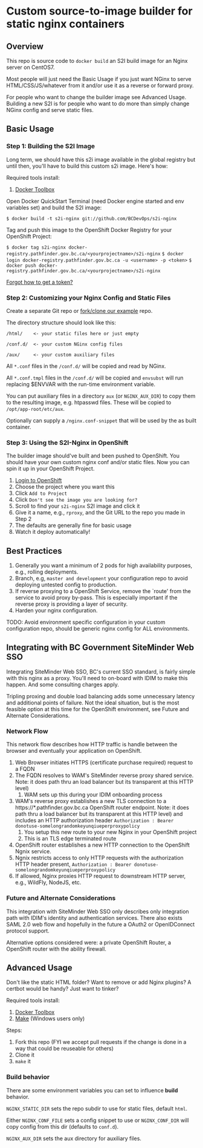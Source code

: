 # Custom source-to-image builder for static nginx containers

## Overview
This repo is source code to `docker build` an S2I build image for an Nginx server 
on CentOS7.  

Most people will just need the Basic Usage if you just want NGinx to serve 
HTML/CSS/JS/whatever from it and/or use it as a reverse or forward proxy.

For people who want to change the builder image see Advanced Usage.  Building a 
new S2I is for people who want to do more than simply change NGinx config and
serve static files.

## Basic Usage

### Step 1: Building the S2I Image

Long term, we should have this s2i image available in the global registry 
but until then, you'll have to build this custom s2i image.  Here's how:

Required tools install:

1. [Docker Toolbox](https://www.docker.com/products/docker-toolbox)

Open Docker QuickStart Terminal (need Docker engine started and env variables set) and
build the S2I image:

`$ docker build -t s2i-nginx git://github.com/BCDevOps/s2i-nginx`

Tag and push this image to the OpenShift Docker Registry for your OpenShift Project:

`$ docker tag s2i-nginx docker-registry.pathfinder.gov.bc.ca/<yourprojectname>/s2i-nginx`
`$ docker login docker-registry.pathfinder.gov.bc.ca -u <username> -p <token>`
`$ docker push docker-registry.pathfinder.gov.bc.ca/<yourprojectname>/s2i-nginx`

[Forgot how to get a token?](https://console.pathfinder.gov.bc.ca:8443/console/command-line)

### Step 2: Customizing your Nginx Config and Static Files

Create a separate Git repo or [fork/clone our example](https://github.com/BCDevOps/s2i-nginx-example) repo.

The directory structure should look like this:

`/html/    <- your static files here or just empty`

`/conf.d/  <- your custom NGinx config files`

`/aux/     <- your custom auxiliary files`

All `*.conf` files in the `/conf.d/` will be copied and read by NGinx.  

All `*.conf.tmpl` files in the `/conf.d/` will be copied and `envsubst` will run replacing $ENVVAR with the run-time environment variable.

You can put auxiliary files in a directory `aux` (or `NGINX_AUX_DIR`) to copy
them to the resulting image, e.g. htpasswd files.  These will be copied to `/opt/app-root/etc/aux`.

Optionally can supply a `/nginx.conf-snippet` that will be used by the as built container.

### Step 3: Using the S2I-Nginx in OpenShift
The builder image should've built and been pushed to OpenShift.  You should have your own custom nginx conf and/or static files.  Now you can spin it up in your OpenShift Project.

1. [Login to OpenShift](https://console.pathfinder.gov.bc.ca:8443/console/)
2. Choose the project where you want this
3. Click `Add to Project`
4. Click `Don't see the image you are looking for?`
5. Scroll to find your `s2i-nginx` S2I image and click it
6. Give it a name, e.g., `rproxy`, and the Git URL to the repo you made in Step 2
7. The defaults are generally fine for basic usage
8. Watch it deploy automatically!

## Best Practices

1. Generally you want a minimum of 2 pods for high availability purposes, e.g., rolling deployments.
2. Branch, e.g, `master and development` your configuration repo to avoid deploying untested config to production.  
3. If reverse proxying to a OpenShift Service, remove the `route' from the service to avoid proxy by-pass.  This is especially important if the reverse proxy is providing a layer of security.
4. Harden your nginx configuration.   

TODO: Avoid environment specific configuration in your custom configuration repo, should be generic nginx config for ALL environments.

## Integrating with BC Government SiteMinder Web SSO

Integrating SiteMinder Web SSO, BC's current SSO standard, is fairly simple with this nginx as a proxy.  You'll need to on-board with IDIM to make this happen.  And some consulting charges apply.  

Tripling proxing and double load balancing adds some unnecessary latency and additional points of failure.  Not the ideal situation, but is the most feasible option at this time for the OpenShift environment, see Future and Alternate Considerations.  

### Network Flow  

This network flow describes how HTTP traffic is handle between the browser and eventually
your application on OpenShift.

1. Web Browser initiates HTTPS (certificate purchase required) request to a FQDN 
2. The FQDN resolves to WAM's SiteMinder reverse proxy shared service.  Note: it does path thru an load balancer but its  transparent at this HTTP level)
	1. WAM sets up this during your IDIM onboarding process
3. WAM's reverse proxy establishes a new TLS connection to a https://*.pathfinder.gov.bc.ca OpenShift router endpoint.  Note: it does path thru a load balancer but its  transparent at this HTTP level) and includes an HTTP authorization header `Authorization : Bearer donotuse-somelongrandomkeyunqiueperproxypolicy`
	1. You setup this new route to your new Nginx in your OpenShift project
	2. This is an TLS edge terminated route
4. OpenShift router establishes a new HTTP connection to the OpenShift Ngnix service.
5. Ngnix restricts access to only HTTP requests with the authorization HTTP header present, `Authorization : Bearer donotuse-somelongrandomkeyunqiueperproxypolicy`
6. If allowed, Nginx proxies HTTP request to downstream HTTP server, e.g., WildFly, NodeJS, etc.

### Future and Alternate Considerations

This integration with SiteMinder Web SSO only describes only integration path with IDIM's identity and authentication services.  There also exists SAML 2.0 web flow and hopefully in the future a OAuth2 or OpenIDConnect protocol support.  

Alternative options considered were: a private OpenShift Router, a OpenShift router with the ability firewall. 
  

## Advanced Usage

Don't like the static HTML folder?  Want to remove or add Nginx plugins?  A certbot would be handy? Just want to tinker? 

Required tools install:

1. [Docker Toolbox](https://www.docker.com/products/docker-toolbox)
2. [Make](http://gnuwin32.sourceforge.net/packages/make.htm) (Windows users only)

Steps:

1. Fork this repo (FYI we accept pull requests if the change is done in a way that could be reuseable for others)
2. Clone it
3. `make` it


### Build behavior
There are some environment variables you can set to influence **build** behavior.

`NGINX_STATIC_DIR` sets the repo subdir to use for static files, default
`html`.

Either `NGINX_CONF_FILE` sets a config snippet to use or `NGINX_CONF_DIR`
will copy config from this dir (defaults to `conf.d`).

`NGINX_AUX_DIR` sets the aux directory for auxiliary files.

